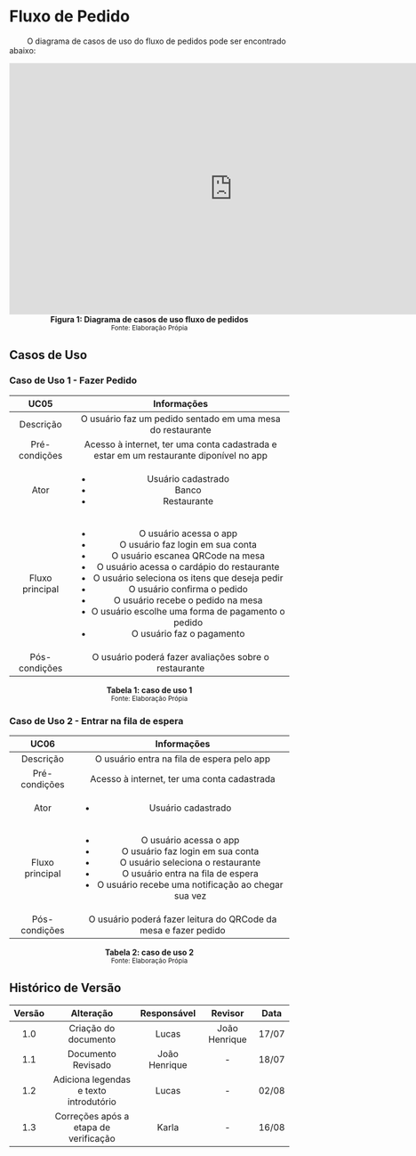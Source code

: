 # Fluxo de Pedido

&emsp;&emsp; O diagrama de casos de uso do fluxo de pedidos pode ser encontrado abaixo:

<iframe style="border: 1px solid rgba(0, 0, 0, 0.1);" width="800" height="450" src="https://www.figma.com/embed?embed_host=share&url=https%3A%2F%2Fwww.figma.com%2Ffile%2Ff8m1NiBXcM9ZuMHtz4a1vq%2FFluxo-de-Pedidos-no-Restaurante%3Fnode-id%3D0%253A1" allowfullscreen></iframe>

<figcaption align='center'>
    <b>Figura 1: Diagrama de casos de uso fluxo de pedidos</b>
    <br><small>Fonte: Elaboração Própia</small>
</figcaption>

## Casos de Uso

### Caso de Uso 1 - Fazer Pedido

<center>

| UC05 | Informações | 
| :----: | :------:|
| Descrição | O usuário faz um pedido sentado em uma mesa do restaurante |
| Pré-condições | Acesso à internet, ter uma conta cadastrada e estar em um restaurante diponível no app|
| Ator | <ul><li>Usuário cadastrado</li> <li>Banco</li> <li>Restaurante</li></ul> |
| Fluxo principal | <ul><li>O usuário acessa o app</li><li>O usuário faz login em sua conta</li><li>O usuário escanea QRCode na mesa</li><li>O usuário acessa o cardápio do restaurante</li><li>O usuário seleciona os itens que deseja pedir</li><li>O usuário confirma o pedido</li><li>O usuário recebe o pedido na mesa</li><li>O usuário escolhe uma forma de pagamento o pedido</li><li>O usuário faz o pagamento</li></ul> |
| Pós-condições | O usuário poderá fazer avaliações sobre o restaurante|

</center>

<figcaption align='center'>
    <b>Tabela 1: caso de uso 1</b>
     <br><small>Fonte: Elaboração Própia</small>
</figcaption>

### Caso de Uso 2 - Entrar na fila de espera

<center>

| UC06 | Informações | 
| :----: | :------:|
| Descrição | O usuário entra na fila de espera pelo app |
| Pré-condições | Acesso à internet, ter uma conta cadastrada|
| Ator | <ul><li>Usuário cadastrado</li> |
| Fluxo principal | <ul><li>O usuário acessa o app</li><li>O usuário faz login em sua conta</li><li>O usuário seleciona o restaurante</li><li>O usuário entra na fila de espera</li> <li>O usuário recebe uma notificação ao chegar sua vez</li>   |
| Pós-condições | O usuário poderá fazer leitura do QRCode da mesa e fazer pedido|

</center>

<figcaption align='center'>
    <b>Tabela 2: caso de uso 2</b>
     <br><small>Fonte: Elaboração Própia</small>
</figcaption>


## Histórico de Versão

| Versão |                Alteração               | Responsável |         Revisor        |  Data |
|:------:|:--------------------------------------:|:-----------:|:----------------------:|:-----:|
|   1.0  |                    Criação do documento                  |    Lucas | João Henrique | 17/07 |
|   1.1  |                   Documento Revisado                   |    João Henrique | - | 18/07 |
|   1.2  |                  Adiciona legendas e texto introdutório                   |    Lucas | - | 02/08 |
|   1.3  |                  Correções após a etapa de verificação                    |    Karla | - | 16/08 |    
